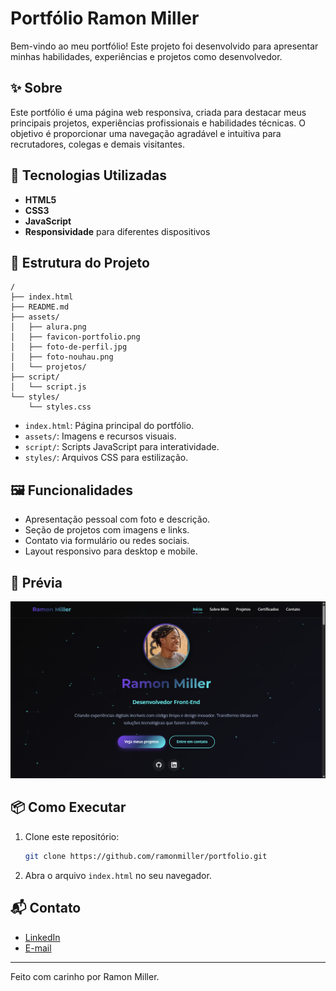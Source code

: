 # Portfólio Ramon Miller

Bem-vindo ao meu portfólio! Este projeto foi desenvolvido para apresentar minhas habilidades, experiências e projetos como desenvolvedor.

## ✨ Sobre

Este portfólio é uma página web responsiva, criada para destacar meus principais projetos, experiências profissionais e habilidades técnicas. O objetivo é proporcionar uma navegação agradável e intuitiva para recrutadores, colegas e demais visitantes.

## 🚀 Tecnologias Utilizadas

- **HTML5**  
- **CSS3**  
- **JavaScript**  
- **Responsividade** para diferentes dispositivos

## 📁 Estrutura do Projeto

```
/
├── index.html
├── README.md
├── assets/
│   ├── alura.png
│   ├── favicon-portfolio.png
│   ├── foto-de-perfil.jpg
│   ├── foto-nouhau.png
│   └── projetos/
├── script/
│   └── script.js
└── styles/
    └── styles.css
```

- `index.html`: Página principal do portfólio.
- `assets/`: Imagens e recursos visuais.
- `script/`: Scripts JavaScript para interatividade.
- `styles/`: Arquivos CSS para estilização.

## 🖼️ Funcionalidades

- Apresentação pessoal com foto e descrição.
- Seção de projetos com imagens e links.
- Contato via formulário ou redes sociais.
- Layout responsivo para desktop e mobile.

## 📸 Prévia

![Prévia do Portfólio](assets/screenshot-portfolio.png)

## 📦 Como Executar

1. Clone este repositório:
   ```bash
   git clone https://github.com/ramonmiller/portfolio.git
   ```
2. Abra o arquivo `index.html` no seu navegador.

## 📬 Contato

- [LinkedIn](https://www.linkedin.com/in/ramonmiller)
- [E-mail](mailto:ramonmillerdev@gmail.com)

---

Feito com carinho por Ramon Miller.